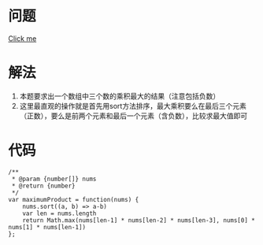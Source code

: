 # 问题
[Click me](https://leetcode.com/problems/maximum-product-of-three-numbers/description/)

# 解法
1. 本题要求出一个数组中三个数的乘积最大的结果（注意包括负数）
2. 这里最直观的操作就是首先用sort方法排序，最大乘积要么在最后三个元素（正数），要么是前两个元素和最后一个元素（含负数），比较求最大值即可
# 代码
```
/**
 * @param {number[]} nums
 * @return {number}
 */
var maximumProduct = function(nums) {
    nums.sort((a, b) => a-b)
    var len = nums.length
    return Math.max(nums[len-1] * nums[len-2] * nums[len-3], nums[0] * nums[1] * nums[len-1])
};
```
